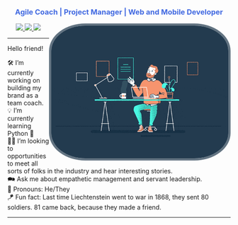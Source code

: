 <center>
    <strong><h3 style="color:royalblue">Agile Coach | Project Manager | Web and Mobile Developer</h3></strong>
</center>

<img style="border:5px solid rgb(35, 59, 79, 0.7); border-radius: 20%" align="right" width="400rem" alt="Animated GIF of a person scrolling through virtual documents." src="./manager_scroll.gif" />

<center>
<a href="https://linkedin.com/in/LunsfordSpace">
    <img src="https://img.shields.io/badge/-LinkedIn-black.svg?style=flat&logo=linkedin&logoColor=white&colorB=0A66C2">
</a>

<a href="https://www.instagram.com/lunsfordspace/">
    <img src="https://img.shields.io/badge/-Instagram-black.svg?style=flat&logo=instagram&logoColor=white&colorB=E4405F">
</a>

<a href="https://twitter.com/LunsfordSpace">
    <img src="https://img.shields.io/badge/-Twitter-black.svg?style=flat&logo=twitter&logoColor=white&colorB=1DA1F2">
</a>

<!-- <a href="https://www.reddit.com/user/LunsfordSpace">
    <img src="https://img.shields.io/badge/-Reddit-black.svg?style=flat&logo=reddit&logoColor=white&colorB=FF4500">
</a> -->
</center>

<hr/>

Hello friend!

🛠️ I’m currently working on building my brand as a team coach.<br/>
💡 I’m currently learning Python 🐍<br/>
🤝🏽 I’m looking to opportunities to meet all sorts of folks in the industry and hear interesting stories.<br/>
🗪 Ask me about empathetic management and servant leadership.<br/>
💙 Pronouns: He/They<br/>
🪁 Fun fact: Last time Liechtenstein went to war in 1868, they sent 80 soldiers. 81 came back, because they made a friend.

<hr/>

<!-- <center>
<img src="https://img.shields.io/badge/-HTML5-E34F26?style=flat&logo=html5&logoColor=white"/>
<img src="https://img.shields.io/badge/-CSS3-1572B6?style=flat&logo=css3"/>
<img src="https://img.shields.io/badge/-JavaScript-F7DF1E?style=flat&logo=javascript&logoColor=black"/>
<img src="https://img.shields.io/badge/-CSharp-239120?style=flat&logo=C-Sharp&logoColor=white"/>
<img src="https://img.shields.io/badge/-.NET-512BD4?style=flat&logo=.NET&logoColor=white"/>
<img src="https://img.shields.io/badge/-React-61DAFB?style=flat&logo=react&logoColor=white"/>
</center> -->